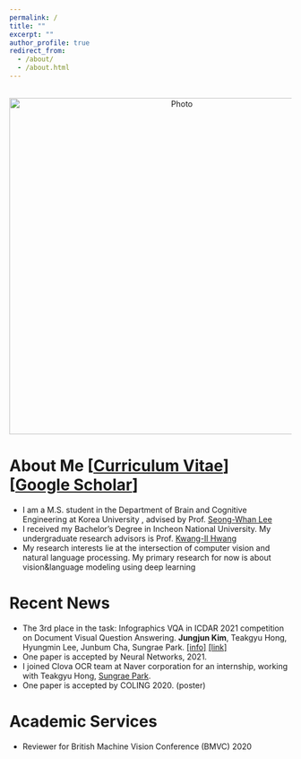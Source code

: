 ```yaml
---
permalink: /
title: ""
excerpt: ""
author_profile: true
redirect_from: 
  - /about/
  - /about.html
---
```



<p align="center">
  <img src="https://MonsKim999.github.io/images/profile2.jpg?raw=true" alt="Photo" style="width: 600px;"/> 
</p>


# About Me [[Curriculum Vitae](https://monskim999.github.io//files/CV__Jung_Jun_Kim.pdf)] [[Google Scholar](https://scholar.google.com/citations?user=LiY2qccAAAAJ&hl=ko)]
* I am a M.S. student in the Department of Brain and Cognitive Engineering at Korea University , advised by Prof. [Seong-Whan Lee](http://pr.korea.ac.kr/sub2_1.php?code=LSW)
* I received my Bachelor’s Degree in Incheon National University. My undergraduate research advisors is Prof. [Kwang-Il Hwang](https://sites.google.com/site/brightdayian/)
* My research interests lie at the intersection of computer vision and natural language processing. My primary research for now is about vision&language modeling using deep learning

# Recent News
* The 3rd place in the task: Infographics VQA in ICDAR 2021 competition on Document Visual Question Answering. **Jungjun Kim**, Teakgyu Hong, Hyungmin Lee, Junbum Cha, Sungrae Park. [[info]](https://rrc.cvc.uab.es/?ch=17&com=introduction) [[link]](https://rrc.cvc.uab.es/?ch=17&com=evaluation&task=3)
* One paper is accepted by Neural Networks, 2021.
* I joined Clova OCR team at Naver corporation for an internship, working with Teakgyu Hong, [Sungrae Park](https://scholar.google.co.kr/citations?user=bMxlLWQAAAAJ&hl=ko).
* One paper is accepted by COLING 2020. (poster)


# Academic Services
* Reviewer for British Machine Vision Conference (BMVC) 2020
